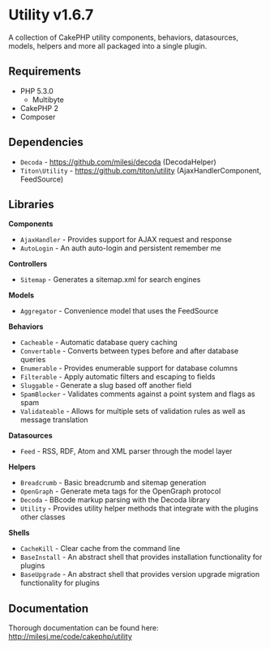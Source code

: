 # Utility v1.6.7 #

A collection of CakePHP utility components, behaviors, datasources, models, helpers and more all packaged into a single plugin.

## Requirements ##

* PHP 5.3.0
    * Multibyte
* CakePHP 2
* Composer

## Dependencies ##

* `Decoda` - https://github.com/milesj/decoda (DecodaHelper)
* `Titon\Utility` - https://github.com/titon/utility (AjaxHandlerComponent, FeedSource)

## Libraries ##

**Components**
* `AjaxHandler` - Provides support for AJAX request and response
* `AutoLogin` - An auth auto-login and persistent remember me

**Controllers**
* `Sitemap` - Generates a sitemap.xml for search engines

**Models**
* `Aggregator` - Convenience model that uses the FeedSource

**Behaviors**
* `Cacheable` - Automatic database query caching
* `Convertable` - Converts between types before and after database queries
* `Enumerable` - Provides enumerable support for database columns
* `Filterable` - Apply automatic filters and escaping to fields
* `Sluggable` - Generate a slug based off another field
* `SpamBlocker` - Validates comments against a point system and flags as spam
* `Validateable` - Allows for multiple sets of validation rules as well as message translation

**Datasources**
* `Feed` - RSS, RDF, Atom and XML parser through the model layer

**Helpers**
* `Breadcrumb` - Basic breadcrumb and sitemap generation
* `OpenGraph` - Generate meta tags for the OpenGraph protocol
* `Decoda` - BBcode markup parsing with the Decoda library
* `Utility` - Provides utility helper methods that integrate with the plugins other classes

**Shells**
* `CacheKill` - Clear cache from the command line
* `BaseInstall` - An abstract shell that provides installation functionality for plugins
* `BaseUpgrade` - An abstract shell that provides version upgrade migration functionality for plugins

## Documentation ##

Thorough documentation can be found here: http://milesj.me/code/cakephp/utility
